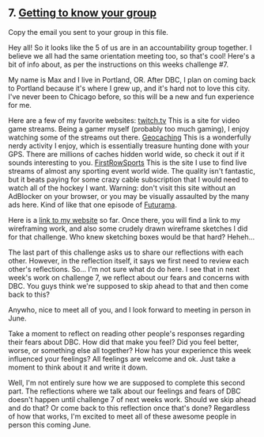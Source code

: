 ## 7. [Getting to know your group](7_get_to_know_your_group/readme.md)

Copy the email you sent to your group in this file.

Hey all!
So it looks like the 5 of us are in an accountability group together. I believe we all had the same orientation meeting too, so that's cool! Here's a bit of info about, as per the instructions on this weeks challenge #7.

My name is Max and I live in Portland, OR. After DBC, I plan on coming back to Portland because it's where I grew up, and it's hard not to love this city. I've never been to Chicago before, so this will be a new and fun experience for me.

Here are a few of my favorite websites:
<a href="http://www.twitch.tv" target="_blank">twitch.tv</a> This is a site for video game streams. Being a gamer myself (probably too much gaming), I enjoy watching some of the streams out there.
<a href="http://www.geocaching.com" target="_blank">Geocaching</a> This is a wonderfully nerdy activity I enjoy, which is essentially treasure hunting done with your GPS. There are millions of caches hidden world wide, so check it out if it sounds interesting to you.
<a href="http://www.thefirstrow.eu/" target="_blank">FirstRowSports</a> This is the site I use to find live streams of almost any sporting event world wide. The quality isn't fantastic, but it beats paying for some crazy cable subscription that I would need to watch all of the hockey I want. Warning: don't visit this site without an AdBlocker on your browser, or you may be visually assaulted by the many ads here. Kind of like that one episode of <a href="http://en.wikipedia.org/wiki/A_Bicyclops_Built_for_Two#Plot" target="_blank">Futurama</a>.

Here is a <a href="http://mvdiener.github.io/" target="_blank">link to my website</a> so far. Once there, you will find a link to my wireframing work, and also some crudely drawn wireframe sketches I did for that challenge. Who knew sketching boxes would be that hard? Heheh...

The last part of this challenge asks us to share our reflections with each other. However, in the reflection itself, it says we first need to review each other's reflections. So... I'm not sure what do do here. I see that in next week's work on challenge 7, we reflect about our fears and concerns with DBC. You guys think we're supposed to skip ahead to that and then come back to this?

Anywho, nice to meet all of you, and I look forward to meeting in person in June.

Take a moment to reflect on reading other people's responses regarding their fears about DBC. How did that make you feel? Did you feel better, worse, or something else all together? How has your experience this week influenced your feelings? All feelings are welcome and ok. Just take a moment to think about it and write it down. 

Well, I'm not entirely sure how we are supposed to complete this second part. The reflections where we talk about our feelings and fears of DBC doesn't happen until challenge 7 of next weeks work. Should we skip ahead and do that? Or come back to this reflection once that's done? Regardless of how that works, I'm excited to meet all of these awesome people in person this coming June.

